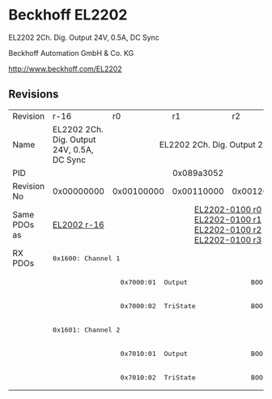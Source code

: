 # Beckhoff EL2202

EL2202 2Ch. Dig. Output 24V, 0.5A, DC Sync

Beckhoff Automation GmbH & Co. KG

http://www.beckhoff.com/EL2202

## Revisions
<table>
<tr >
<td>Revision</td>
<td>r-16</td>
<td>r0</td>
<td>r1</td>
<td>r2</td>
<td>r3</td>
</tr>
<tr >
<td>Name</td>
<td>EL2202 2Ch. Dig. Output 24V, 0.5A, DC Sync</td>
<td colspan=4 align="center">EL2202 2Ch. Dig. Output 24V, 0.5A</td>
</tr>
<tr >
<td>PID</td>
<td colspan=5 align="center">0x089a3052</td>
</tr>
<tr >
<td>Revision No</td>
<td>0x00000000</td>
<td>0x00100000</td>
<td>0x00110000</td>
<td>0x00120000</td>
<td>0x00130000</td>
</tr>
<tr >
<td>Same PDOs as</td>
<td><a href="EL2002">EL2002 r-16</a></td>
<td colspan=4 align="center"><a href="EL2202-0100">EL2202-0100 r0</a><br/><a href="EL2202-0100">EL2202-0100 r1</a><br/><a href="EL2202-0100">EL2202-0100 r2</a><br/><a href="EL2202-0100">EL2202-0100 r3</a></td>
</tr>
<tr class="rxpdo pdosection">
<td rowspan=6 valign=top>RX PDOs</td>
<td colspan=5 align="left"><pre>0x1600: Channel 1</pre></td>
<td></td>
</tr>
<tr class="rxpdo">
<td></td>
<td colspan=4 align="left"><pre>  0x7000:01  Output                BOOL</pre></td>
</tr>
<tr class="rxpdo">
<td></td>
<td colspan=4 align="left"><pre>  0x7000:02  TriState              BOOL</pre></td>
</tr>
<tr class="rxpdo pdosection">
<td colspan=5 align="left"><pre>0x1601: Channel 2</pre></td>
</tr>
<tr class="rxpdo">
<td></td>
<td colspan=4 align="left"><pre>  0x7010:01  Output                BOOL</pre></td>
</tr>
<tr class="rxpdo">
<td></td>
<td colspan=4 align="left"><pre>  0x7010:02  TriState              BOOL</pre></td>
</tr>
</table>
